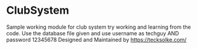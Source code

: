 # ClubSystem
Sample working module for club system try working and learning from the code.
Use the database file given and use username as techguy AND password 12345678
Designed and Maintained by https://tecksolke.com/
